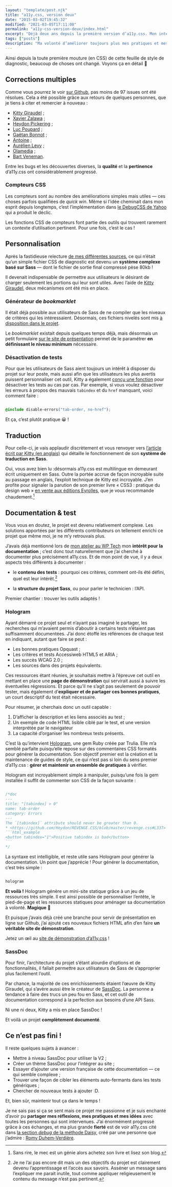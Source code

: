 ```yaml
---
layout: "template/post.njk"
title: "a11y.css, version deux"
date: "2015-03-02T19:45:32"
modified: "2021-03-05T17:11:08"
permalink: "a11y-css-version-deux/index.html"
excerpt: "Déjà deux ans depuis la première version d’a11y.css. Mon intérêt et mon investissement n’ont pas changé, mais le sujet a énormément avancé sous l’impulsion de [Xavier Zalawa](https://www.7studio.fr/), [Hugo Giraudel](https://hugogiraudel.com/), [Luc Poupard](https://www.kloh.ch/), [Heydon Pickering](https://www.heydonworks.com/), [Gaëtan Bonnot](https://gaetanbonnot.fr/), [Romain Gervois](https://twitter.com/goetsu), [Antoine](https://github.com/a5e) et [olamedia](https://github.com/olamedia). Cet apport de compétences variées a considérablement affûté cet outil. Voyons ça en détail !"
tags: ["posts"]
description: "Ma volonté d’améliorer toujours plus mes pratiques et mes productions ne faiblissant pas, les itérations sur ce projet me tenant à cœur ont été productives. J’ai encore appris beaucoup, manipulé de nouveaux outils et fait de nouvelles rencontres."
---
```

Ainsi depuis la toute première mouture (en CSS) de cette feuille de style de diagnostic, beaucoup de choses ont changé. Voyons ça en détail&nbsp;🙂

## Corrections multiples

Comme vous pourrez le voir [sur Github](https://github.com/ffoodd/a11y.css/issues?q=is%3Aissue+is%3Aclosed), pas moins de 97 issues ont été résolues. Cela a été possible grâce aux retours de quelques personnes, que je tiens à citer et remercier à nouveau&nbsp;:

* [Kitty Giraudel](https://twitter.com/KittyGiraudel)&nbsp;;
* [Xavier Zalawa](https://twitter.com/7studio)&nbsp;;
* [Heydon Pickering](https://twitter.com/heydonworks)&nbsp;;
* [Luc Poupard](https://twitter.com/klohFR)&nbsp;;
* [Gaëtan Bonnot](https://twitter.com/GaetanBt)&nbsp;;
* [Antoine](https://github.com/a5e)&nbsp;;
* [Aurélien Levy](https://twitter.com/goetsu)&nbsp;;
* [Olamedia](https://github.com/olamedia)&nbsp;;
* [Bart Veneman](https://bveneman.nl/).

Entre les bugs et les découvertes diverses, la **qualité** et la **pertinence** d’a11y.css ont considérablement progressé.

### Compteurs CSS

Les compteurs sont au nombre des améliorations simples mais utiles —&nbsp;ces choses parfois qualifiées de _quick win_. Même si l’idée cheminait dans mon esprit depuis longtemps, c’est l’implémentation dans [le DebugCSS de Yahoo](https://yahoo.github.io/debugCSS/) qui a produit le déclic.

Les fonctions CSS de compteurs font partie des outils qui trouvent rarement un contexte d’utilisation pertinent. Pour une fois, c’est le cas&nbsp;!

## Personnalisation

Après la fastidieuse relecture [de mes différentes sources](https://github.com/ffoodd/a11y.css/blob/main/README-fr.md), ce qui n’était qu’un simple fichier CSS de diagnostic est devenu un **système complexe basé sur Sass** —&nbsp;dont le fichier de sortie final compressé pèse 80kb&nbsp;!

Il devenait indispensable de permettre aux utilisateurs le désirant de charger seulement les portions qui leur sont utiles. Avec l’aide de [Kitty Giraudel](https://kittygiraudel.com/), deux mécanismes ont été mis en place.

### Générateur de _bookmarklet_

Il était déjà possible aux utilisateurs de Sass de ne compiler que les niveaux de critères qui les intéressaient. Désormais, ces fichiers nivelés sont mis [à disposition dans le projet](https://github.com/ffoodd/a11y.css/tree/master/css).

Le _bookmarklet_ existait depuis quelques temps déjà, mais désormais un petit formulaire [sur le site de présentation](https://ffoodd.github.io/a11y.css/) permet de le paramétrer **en définissant le niveau minimum** nécessaire.

### Désactivation de tests

Pour que les utilisateurs de Sass aient toujours un intérêt à disposer du projet sur leur poste, mais aussi afin que les utilisateurs les plus avertis puissent personnaliser cet outil, Kitty a également [conçu une fonction](https://github.com/ffoodd/a11y.css/blob/main/README-fr.md) pour désactiver les tests au cas par cas. Par exemple, si vous voulez désactiver les erreurs à propos des mauvais `tabindex` et du `href` manquant, voici comment faire&nbsp;:

```css

@include disable-errors("tab-order, no-href");
```

Et ça, c’est plutôt pratique 😀&nbsp;!

## Traduction

Pour celle-ci, je vais applaudir discrètement et vous renvoyer vers [l’article écrit par Kitty (en anglais)](https://kittygiraudel.com/2014/10/22/translation-system-in-sass/) qui détaille le fonctionnement de son **système de traduction en Sass**.

Oui, vous avez bien lu&nbsp;:désormais a11y.css est multilingue en demeurant écrit uniquement en Sass. Outre la portée accrue de façon incroyable suite au passage en anglais, l’exploit technique de Kitty est incroyable. J’en profite pour signaler la parution de son premier livre «&nbsp;CSS3&nbsp;: pratique du design web&nbsp;» [en vente aux éditions Eyrolles](https://www.eyrolles.com/Informatique/Livre/css3-9782212140231), que je vous recommande chaudement.[^1]

[^1]: Sans rire, le mec est un génie alors achetez son livre et lisez son blog.



## Documentation & test

Vous vous en doutez, le projet est devenu relativement complexe. Les solutions apportées par les différents contributeurs on tellement enrichi ce projet que même moi, je ne m’y retrouvais plus.

J’avais déjà mentionné lors de [mon atelier au WP Tech](https://www.ffoodd.fr/wp-tech-2014/ "WP Tech 2014") mon **intérêt pour la documentation**&nbsp;; c’est donc tout naturellement que j’ai cherché à documenter plus précisément a11y.css. Et de mon point de vue, il y a deux aspects très différents à documenter&nbsp;:

* le **contenu des tests**&nbsp;: pourquoi ces critères, comment ont-ils été défini, quel est leur intérêt.[^2]

[^2]: Je ne l’ai pas encore dit mais un des objectifs du projet est clairement devenu l’apprentissage et l’accès aux savoirs. Asséner un message sans l’expliquer me parait inutile, tout comme appliquer religieusement le contenu du message n’est pas pertinent.


* la **structure du projet Sass**, ou pour parler le technicien&nbsp;: l’API.

Premier chantier&nbsp;: trouver les outils adaptés&nbsp;!

### Hologram

Ayant démarré ce projet seul et n’ayant pas imaginé le partager, les recherches qui m’avaient permis d’aboutir à certains tests n’étaient pas suffisamment documentées. J’ai donc étoffé les références de chaque test en indiquant, autant que faire se peut&nbsp;:

* Les bonnes pratiques Opquast&nbsp;;
* Les critères et tests Accessiweb HTML5 et ARIA&nbsp;;
* Les succès WCAG 2.0&nbsp;;
* Les sources dans des projets équivalents.

Ces ressources étant réunies, je souhaitais mettre à l’épreuve cet outil en mettant en place une **page de démonstration** qui servirait aussi à suivre les éventuelles régressions. Et parce qu’il ne s’agit pas seulement de pouvoir tester, mais également d’**expliquer et de partager ces bonnes pratiques**, un court descriptif du test était nécessaire.

Pour résumer, je cherchais donc un outil capable&nbsp;:

1.  D’afficher la description et les liens associés au test&nbsp;;
2.  Un exemple de code HTML lisible ciblé par le test, et une version interprétée par le navigateur&nbsp;
3.  La capacité d’organiser les nombreux tests présents.

C’est là qu’intervient [Hologram](https://trulia.github.io/hologram/), une gem Ruby créée par Trulia. Elle m’a semblé parfaite puisqu’elle repose sur des commentaires CSS formatés pour générer la documentation. Son objectif premier est la création et la maintenance de guides de style, ce qui n’est pas si loin du sens premier d’a11y.css&nbsp;: **gérer et maintenir un ensemble de pratiques** à vérifier.

Hologram est incroyablement simple à manipuler, puisqu’une fois la gem installée il suffit de commenter son CSS de la façon suivante&nbsp;:

````css

/*doc
---
title: "[tabindex] > 0"
name: tab-order
category: Errors
---
The `[tabindex]` attribute should never be greater than 0.
* <https://github.com/Heydon/REVENGE.CSS/blob/master/revenge.css#L337>
```html_example
<button tabindex="1">Positive tabindex is bad</button>
```
*/
````

La syntaxe est intelligible, et reste utile sans Hologram pour générer la documentation. Un point que j’apprécie&nbsp;! Pour générer la documentation, c’est très simple&nbsp;:

```css

hologram
```

**Et voilà&nbsp;!** Hologram génère un mini-site statique grâce à un jeu de ressources très simple. Il est ainsi possible de personnaliser l’entête, le pied-de-page et les ressources statiques pour aménager sa documentation à volonté. **Magique**&nbsp;🙂

Et puisque j’avais déjà créé une branche pour servir de présentation en ligne sur Github, j’ai ajouté ces nouveaux fichiers HTML afin d’en faire **un véritable site de démonstration**.

Jetez un œil au [site de démonstration d’a11y.css](https://ffoodd.github.io/a11y.css/)&nbsp;!

### SassDoc

Pour finir, l’architecture du projet s’étant alourdie d’options et de fonctionnalités, il fallait permettre aux utilisateurs de Sass de s’approprier plus facilement l’outil.

Par chance, la majorité de ces enrichissements étaient l’œuvre de Kitty Giraudel, qui s’avère aussi être le créateur de [SassDoc](https://sassdoc.com/). La personne a tendance à faire des trucs un peu fou en Sass, et cet outil de documentation correspond à la perfection aux besoins d’une API Sass.

Ni une ni deux, Kitty a mis en place SassDoc&nbsp;!

Et voilà un projet **complètement documenté**.

## Ce n’est pas fini&nbsp;!

Il reste quelques sujets à avancer&nbsp;:

* Mettre à niveau SassDoc pour utiliser la V2&nbsp;;
* Créer un thème SassDoc pour l’intégrer au site&nbsp;;
* Essayer d’ajouter une version française de cette documentation —&nbsp;ce qui semble complexe&nbsp;;
* Trouver une façon de cibler les éléments auto-fermants dans les tests génériques&nbsp;;
* Chercher de nouveaux tests à ajouter :D.

Et, bien sûr, maintenir tout ça dans le temps&nbsp;!

Je ne sais pas si ça se sent mais ce projet me passionne et je suis enchanté d’avoir pu **partager mes réflexions, mes pratiques et mes idées** avec toutes les personnes qui sont intervenues. J’ai énormément progressé grâce à ces échanges, et ma plus grande **fierté** est de voir a11y.css cité dans [la section _debug_ de la méthode Daisy](https://daisy.tetue.net/#debug), créé par une personne que j’admire&nbsp;: [Romy Duhem-Verdière](https://romy.tetue.net/).
